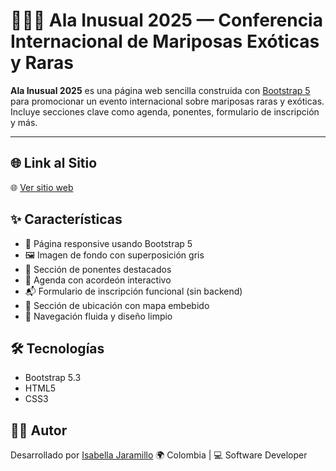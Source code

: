 # 🦋🦋🦋 Ala Inusual 2025 — Conferencia Internacional de Mariposas Exóticas y Raras

**Ala Inusual 2025** es una página web sencilla construida con [Bootstrap 5](https://getbootstrap.com/) para promocionar un evento internacional sobre mariposas raras y exóticas. Incluye secciones clave como agenda, ponentes, formulario de inscripción y más.


---


## 🌐 Link al Sitio

🌐 [Ver sitio web](https://ala-inusual2025.netlify.app/)


## ✨ Características

- 🌈 Página responsive usando Bootstrap 5
- 🖼️ Imagen de fondo con superposición gris
- 🧠 Sección de ponentes destacados
- 📅 Agenda con acordeón interactivo
- 📬 Formulario de inscripción funcional (sin backend)
- 📍 Sección de ubicación con mapa embebido
- 🔗 Navegación fluida y diseño limpio


## 🛠️ Tecnologías

- Bootstrap 5.3
- HTML5
- CSS3



## 🧑‍💻 Autor

Desarrollado por [Isabella Jaramillo](https://isabellajaramillo.netlify.app/) 
🌍 Colombia | 💻 Software Developer
